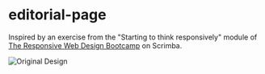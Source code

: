 # editorial-page

Inspired by an exercise from the "Starting to think responsively" module of [The Responsive Web Design Bootcamp](https://scrimba.com/learn/responsive) on Scrimba.

![Original Design](https://s3.us-west-2.amazonaws.com/secure.notion-static.com/3b136d84-dd1e-4cc0-8045-12bdf2c1ca76/Untitled.png?X-Amz-Algorithm=AWS4-HMAC-SHA256&X-Amz-Content-Sha256=UNSIGNED-PAYLOAD&X-Amz-Credential=AKIAT73L2G45EIPT3X45%2F20211215%2Fus-west-2%2Fs3%2Faws4_request&X-Amz-Date=20211215T191712Z&X-Amz-Expires=86400&X-Amz-Signature=917432cc7b5a7995450a7fb9bc73fd7988ad36d1a3c7a04d7951c17472f6a4b2&X-Amz-SignedHeaders=host&response-content-disposition=filename%20%3D%22Untitled.png%22&x-id=GetObject)
